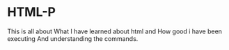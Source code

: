 # HTML-P
This is all about What I have learned about html and How good i have been executing And understanding  the commands.
